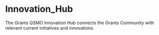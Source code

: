 # Innovation_Hub
The Grants QSMO Innovation Hub connects the Grants Community with relevant current initiatives and innovations.
